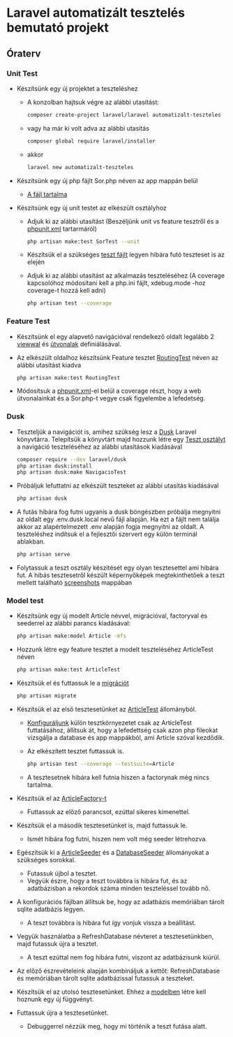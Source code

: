# Laravel automatizált tesztelés bemutató projekt

## Óraterv

### Unit Test

- Készítsünk egy új projektet a teszteléshez

  - A konzolban hajtsuk végre az alábbi utasítást:

    ```bash
    composer create-project laravel/laravel automatizalt-teszteles
    ```

  - vagy ha már ki volt adva az alábbi utasítás

    ```bash
    composer global require laravel/installer
    ```

  - akkor

    ```bash
    laravel new automatizalt-teszteles
    ```

- Készítsünk egy új php fájlt Sor.php néven az app mappán belül

  - [A fájl tartalma](app/Sor.php)
- Készítsünk egy új unit testet az elkészült osztályhoz

  - Adjuk ki az alábbi utasítást (Beszéljünk unit vs feature tesztről és a [phpunit.xml](phpunit.xml) tartarmáról)

    ```bash
    php artisan make:test SorTest --unit
    ```

  - Készítsük el a szükséges [teszt fájlt](tests/Unit/SorTest.php) legyen hibára futó teszteset is az elején
  - Adjuk ki az alábbi utasítást az alkalmazás teszteléséhez (A coverage kapcsolóhoz módosítani kell a php.ini fájlt, xdebug.mode -hoz coverage-t hozzá kell adni)

    ```bash
    php artisan test --coverage
    ```

### Feature Test

- Készítsünk el egy alapvető navigációval rendelkező oldalt legalább 2 [viewwal](resources/views) és [útvonalak](routes/web.php) definiálásával.
- Az elkészült oldalhoz készítsünk Feature tesztet [RoutingTest](tests/Feature/RoutingTest.php) néven az alábbi utasítást kiadva

    ```bash
    php artisan make:test RoutingTest
    ```

- Módosítsuk a [phpunit.xml](phpunit.xml)-el belül a coverage részt, hogy a web útvonalainkat és a Sor.php-t vegye csak figyelembe a lefedetség.

### Dusk

- Teszteljük a navigációt is, amihez szükség lesz a [Dusk](https://github.com/laravel/dusk) Laravel könyvtárra. Telepítsük a könyvtárt majd hozzunk létre egy [Teszt osztályt](tests/Browser/NavigacioTest.php) a navigáció teszteléséhez az alábbi utasítások kiadásával

    ```bash
    composer require --dev laravel/dusk
    php artisan dusk:install
    php artisan dusk:make NavigacioTest
    ```

- Próbáljuk lefuttatni az elkészült teszteket az alábbi utasítás kiadásával

    ```bash
    php artisan dusk
    ```

- A futás hibára fog futni ugyanis a dusk böngészben próbálja megnyitni az oldalt egy .env.dusk.local nevű fájl alapján. Ha ezt a fájlt nem találja akkor az alapértelmezett .env alapján fogja megnyitni az oldalt. A teszteléshez indítsuk el a fejlesztői szervert egy külön terminál ablakban.

    ```bash
    php artisan serve
    ```

- Folytassuk a teszt osztály készítését egy olyan tesztesettel ami hibára fut. A hibás tesztesetről készült képernyőképek megtekinthetőek a teszt mellett található [screenshots](tests/Browser/screenshots) mappában

### Model test

- Készítsünk egy új modelt Article névvel, migrációval, factoryval és seederrel az alábbi parancs kiadásával:

    ```bash
    php artisan make:model Article -mfs
    ```

- Hozzunk létre egy feature tesztet a modelt teszteléséhez ArticleTest néven

    ```bash
    php artisan make:test ArticleTest
    ```

- Készítsük el és futtassuk le a [migrációt](database/migrations/2022_02_22_123111_create_articles_table.php)

    ```bash
    php artisan migrate
    ```

- Készítsük el az első tesztesetünket az [ArticleTest](tests/Feature/ArticleTest.php) állományból.
  
  - [Konfiguráljunk](phpunit.xml) külön tesztkörnyezetet csak az ArticleTest futtatásához, állítsuk át, hogy a lefedettség csak azon php fileokat vizsgálja a database és app mappákból, ami Article szóval kezdődik.
  - Az elkészített tesztet futtassuk is.

    ```bash
    php artisan test --coverage --testsuite=Article
    ```

  - A tesztesetnek hibára kell futnia hiszen a factorynak még nincs tartalma.
- Készítsük el az [ArticleFactory-t](database/factories/ArticleFactory.php)
  - Futtassuk az előző parancsot, ezúttal sikeres kimenettel.
- Készítsük el a második tesztesetünket is, majd futtassuk le.
  - Ismét hibára fog futni, hiszen nem volt még seeder létrehozva.
- Egészítsük ki a [ArticleSeeder](database/seeders/ArticleSeeder.php) és a [DatabaseSeeder](database/seeders/DatabaseSeeder.php) állományokat a szükséges sorokkal.
  - Futassuk újbol a tesztet.
  - Vegyük észre, hogy a teszt továbbra is hibára fut, és az adatbázisban a rekordok száma minden teszteléssel tovább nő.
- A konfigurációs fájlban állítsuk be, hogy az adatbázis memóriában tárolt sqlite adatbázis legyen.
  - A teszt továbbra is hibára fut így vonjuk vissza a beállítást.
- Vegyük használatba a RefreshDatabase névteret a tesztesetünkben, majd futassuk újra a tesztet.
  - A teszt ezúttal nem fog hibára futni, viszont az adatbázisunk kiürül.
- Az előző észrevételeink alapján kombináljuk a kettőt: RefreshDatabase és memóriában tárolt sqlite adatbázissal futassuk a teszteket.
- Készítsük el az utolsó tesztesetünket. Ehhez a [modelben](app/Models/Article.php) létre kell hoznunk egy új függvényt.
- Futtassuk újra a tesztesetünket.
  - Debuggerrel nézzük meg, hogy mi történik a teszt futása alatt.
